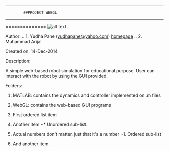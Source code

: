 ************************************
            ##PROJECT WEBGL 
************************************

==============
![alt text](http://upload.wikimedia.org/wikipedia/commons/3/39/WebGL_logo.png "WebGL logo")

Author: 
.. 1. Yudha Pane (yudhapane@yahoo.com) [homepage](https://sites.google.com/site/yppane/)
.. 2. Muhammad Arijal

Created on: 14-Dec-2014

Description:

A simple web-based robot simulation for educational purpose.
User can interact with the robot by using the GUI provided.

Folders:
1. MATLAB: contains the dynamics and controller implemented on .m files
2. WebGL: contains the web-based GUI programs 

1. First ordered list item
2. Another item
⋅⋅* Unordered sub-list. 
1. Actual numbers don't matter, just that it's a number
⋅⋅1. Ordered sub-list
4. And another item.